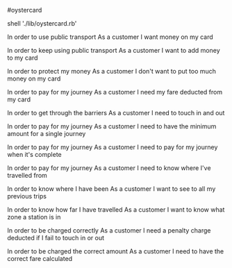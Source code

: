 #oystercard

shell './lib/oystercard.rb'

In order to use public transport As a customer I want money on my card

In order to keep using public transport As a customer I want to add money to my card

In order to protect my money As a customer I don't want to put too much money on my card

In order to pay for my journey As a customer I need my fare deducted from my card

In order to get through the barriers As a customer I need to touch in and out

In order to pay for my journey As a customer I need to have the minimum amount for a single journey

In order to pay for my journey As a customer I need to pay for my journey when it's complete

In order to pay for my journey As a customer I need to know where I've travelled from

In order to know where I have been As a customer I want to see to all my previous trips

In order to know how far I have travelled As a customer I want to know what zone a station is in

In order to be charged correctly As a customer I need a penalty charge deducted if I fail to touch in or out

In order to be charged the correct amount As a customer I need to have the correct fare calculated
